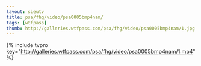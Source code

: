 ```yaml
--- 
layout: sieutv
title: psa/fhg/video/psa0005bmp4nam/
tags: [wtfpass]
thumb: http://galleries.wtfpass.com/psa/fhg/video/psa0005bmp4nam/1.jpg
---
```

{% include tvpro key="http://galleries.wtfpass.com/psa/fhg/video/psa0005bmp4nam/1.mp4" %} 
